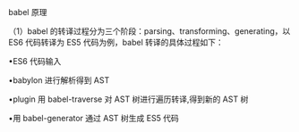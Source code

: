 babel 原理

（1）babel 的转译过程分为三个阶段：parsing、transforming、generating，以 ES6 代码转译为 ES5 代码为例，babel 转译的具体过程如下：

•ES6 代码输入

•babylon 进行解析得到 AST

•plugin 用 babel-traverse 对 AST 树进行遍历转译,得到新的 AST 树

•用 babel-generator 通过 AST 树生成 ES5 代码
